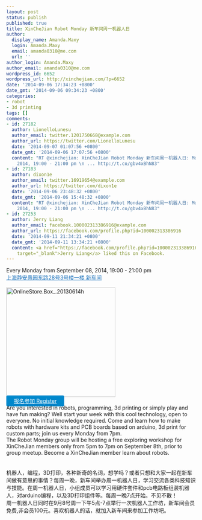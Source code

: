 ```yaml
---
layout: post
status: publish
published: true
title: XinCheJian Robot Monday 新车间周一机器人日
author:
  display_name: Amanda.Maxy
  login: Amanda.Maxy
  email: amanda0310@me.com
  url: ''
author_login: Amanda.Maxy
author_email: amanda0310@me.com
wordpress_id: 6652
wordpress_url: http://xinchejian.com/?p=6652
date: '2014-09-06 17:34:23 +0800'
date_gmt: '2014-09-06 09:34:23 +0800'
categories:
- robot
- 3d printing
tags: []
comments:
- id: 27182
  author: LionelloLunesu
  author_email: twitter.1201750668@example.com
  author_url: https://twitter.com/LionelloLunesu
  date: '2014-09-07 01:07:56 +0800'
  date_gmt: '2014-09-06 17:07:56 +0800'
  content: "RT @xinchejian: XinCheJian Robot Monday 新车间周一机器人日: Monday, September 08,
    2014, 19:00 - 21:00 pm \n ... http://t.co/gbv4xBhN83"
- id: 27183
  author: dixon1e
  author_email: twitter.16919654@example.com
  author_url: https://twitter.com/dixon1e
  date: '2014-09-06 23:48:32 +0800'
  date_gmt: '2014-09-06 15:48:32 +0800'
  content: "RT @xinchejian: XinCheJian Robot Monday 新车间周一机器人日: Monday, September 08,
    2014, 19:00 - 21:00 pm \n ... http://t.co/gbv4xBhN83"
- id: 27253
  author: Jerry Liang
  author_email: facebook.100002313386916@example.com
  author_url: https://facebook.com/profile.php?id=100002313386916
  date: '2014-09-11 21:34:21 +0800'
  date_gmt: '2014-09-11 13:34:21 +0800'
  content: <a href="https://facebook.com/profile.php?id=100002313386916"
    target="_blank">Jerry Liang</a> liked this on Facebook.
---
```

<p>Every Monday from September 08, 2014, 19:00 - 21:00 pm<br />
<a style="color: #2578bf;" href="http://xinchejian.huodongxing.com/event/map/5244063275800" target="_blank">上海静安愚园东路28号3号楼一楼 新车间</a><br />
<!--:en--><br />
<a href="http://xinchejian.com/wp-content/uploads/2014/09/OnlineStore.Box_.20130614h.png"><img src="http://xinchejian.com/wp-content/uploads/2014/09/OnlineStore.Box_.20130614h-290x290.png" alt="OnlineStore.Box_.20130614h" width="290" height="290" class="aligncenter size-thumbnail wp-image-6653" /></a><br />
<a style="background-color:#0088CC;color:white;border-radius:4px;cursor:pointer;font-size:14px;padding:6px 20px;" href="http://www.huodongxing.com/event/2246903288200" target="_blank" title="立即报名">报名参加 Register</a><br />
Are you interested in robots, programming, 3d printing or simply play and have fun making? Well start your week with this cool technology, open to everyone. No initial knowledge required. Come and learn how to make robots with hardware kits and PCB boards based on arduino, 3d print for custom parts; join us every Monday from 7pm.<br />
The Robot Monday group will be hosting a free exploring workshop for XinCheJian members only from 5pm to 7pm on September 8th, prior to group meetup. Become a XinCheJian member learn about robots.<br />
<!--:--><br />
<!--:zh--><br />
机器人，编程，3D打印，各种新奇的名词，想学吗？或者只想和大家一起在新车间做有意思的事情？每周一晚，新车间举办周一机器人日，学习交流各类科技知识与技能。在周一机器人日，小组成员可以学习用硬件套件和pcb电路板组装机器人，对arduino编程，以及3D打印组件等。每周一晚7点开始。不见不散！<br />
周一机器人日同时在9月8号周一下午5点-7点举行一次机器人工作坊，新车间会员免费,非会员100元。喜欢机器人的话，就加入新车间来参加工作坊吧。<br />
<!--:zh--></p>
